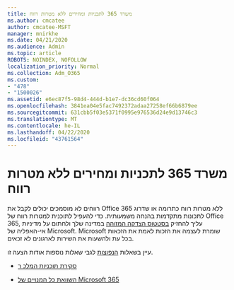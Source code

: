 ```yaml
---
title: משרד 365 לתכניות ומחירים ללא מטרות רווח
ms.author: cmcatee
author: cmcatee-MSFT
manager: mnirkhe
ms.date: 04/21/2020
ms.audience: Admin
ms.topic: article
ROBOTS: NOINDEX, NOFOLLOW
localization_priority: Normal
ms.collection: Adm_O365
ms.custom:
- "478"
- "1500026"
ms.assetid: e6ec87f5-98d4-444d-b1e7-dc36cd60f064
ms.openlocfilehash: 3841ea04e5fac7492372adaa27258ef66b6879ee
ms.sourcegitcommit: 631cbb5f03e5371f0995e976536d24e9d13746c3
ms.translationtype: MT
ms.contentlocale: he-IL
ms.lasthandoff: 04/22/2020
ms.locfileid: "43761564"
---
```

# <a name="office-365-for-nonprofit-plans-and-pricing"></a>משרד 365 לתכניות ומחירים ללא מטרות רווח

רווחים לא מוסמכים יכולים לקבל את Office 365 ללא מטרות רווח כתרומה או שדרוג לתכונות מתקדמות בהנחה משמעותית. כדי להעפיל לתוכנית למטרות רווח של Office 365, עליך להחזיק [בסטטוס הצדקה המזוהה](https://go.microsoft.com/fwlink/p/?LinkID=330253) במדינה שלך ולחתום על מדיניות אי-האפליה של Microsoft. Microsoft שומרת לעצמה את הזכות לאמת את הזכאות בכל עת ולהשעות את השירות לארגונים לא זכאים.
  
עיין בשאלות [הנפוצות](https://products.office.com/nonprofit/office-365-nonprofit) לגבי שאלות נוספות אודות הצעה זו.
  
- [סקירת תוכניות המלכ ר](https://products.office.com/nonprofit/office-365-nonprofit-plans-and-pricing?tab=1)

- [השוואת כל המנויים של Microsoft 365](https://products.office.com/business/compare-more-office-365-for-business-plans)